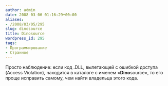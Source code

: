 ```yaml
---
author: admin
date: 2008-03-06 01:16:29+00:00
aliases:
- /2008/03/05/295
slug: dinosource
title: Dinosource
wordpress_id: 295
tags:
- Программирование
- Странное
---
```


Просто наблюдение: если код .DLL, вылетающей с ошибкой доступа (Access Violation), находится в каталоге с именем «**Dino**source», то его проще исправить самому, чем найти владельца этого кода.
